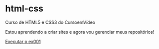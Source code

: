 # html-css
 Curso de HTML5 e CSS3 do CursoemVídeo

Estou aprendendo a criar sites e agora vou gerenciar meus repositórios!

<a href="https://mateus560.github.io/html-css/exercicios/ex001/index.html/" target="_blank">Executar o ex001</a>